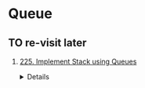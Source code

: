# Queue
## TO re-visit later
1. [225. Implement Stack using Queues](https://leetcode.com/problems/implement-stack-using-queues)  
    <details>

      ```python
      def push(self, x: int) -> None:
          if not self.mainQueue:
              self.mainQueue.append(x)
              return
  
          while self.mainQueue:
              self.auxQueue.append(self.mainQueue.popleft())
          self.mainQueue.append(x)
          while self.auxQueue:
              self.mainQueue.append(self.auxQueue.popleft())
      ```

     Can also be done using only one queue:
      ```python
      def push(self, x: int) -> None:
          size = len(self.mainQueue)
          self.mainQueue.append(x)
          for _ in range(size):
              self.mainQueue.append(self.mainQueue.popleft())
      ```
    </details>
